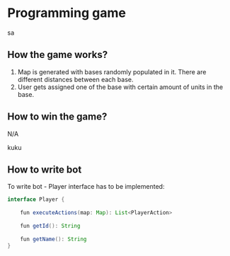 # Programming game 
sa

## How the game works?

1. Map is generated with bases randomly populated in it. There are different distances between each base.
2. User gets assigned one of the base with certain amount of units in the base.


## How to win the game?
N/A

kuku

## How to write bot

To write bot - Player interface has to be implemented:
```Java
interface Player {  
  
    fun executeActions(map: Map): List<PlayerAction>  
  
    fun getId(): String  
  
    fun getName(): String  
}
```

